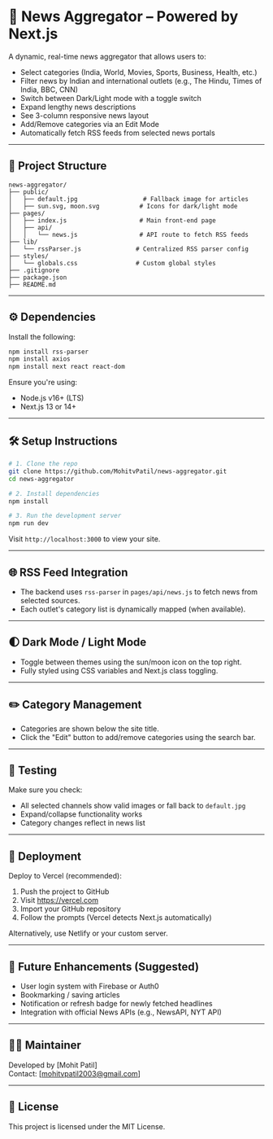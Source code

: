 # 📰 News Aggregator – Powered by Next.js

A dynamic, real-time news aggregator that allows users to:

- Select categories (India, World, Movies, Sports, Business, Health, etc.)
- Filter news by Indian and international outlets (e.g., The Hindu, Times of India, BBC, CNN)
- Switch between Dark/Light mode with a toggle switch
- Expand lengthy news descriptions
- See 3-column responsive news layout
- Add/Remove categories via an Edit Mode
- Automatically fetch RSS feeds from selected news portals

---

## 📁 Project Structure

```
news-aggregator/
├── public/
│   ├── default.jpg                  # Fallback image for articles
│   ├── sun.svg, moon.svg           # Icons for dark/light mode
├── pages/
│   ├── index.js                    # Main front-end page
│   ├── api/
│   │   └── news.js                 # API route to fetch RSS feeds
├── lib/
│   └── rssParser.js               # Centralized RSS parser config
├── styles/
│   └── globals.css                # Custom global styles
├── .gitignore
├── package.json
├── README.md
```

---

## ⚙️ Dependencies

Install the following:

```bash
npm install rss-parser
npm install axios
npm install next react react-dom
```

Ensure you're using:

- Node.js v16+ (LTS)
- Next.js 13 or 14+

---

## 🛠️ Setup Instructions

```bash
# 1. Clone the repo
git clone https://github.com/MohitvPatil/news-aggregator.git
cd news-aggregator

# 2. Install dependencies
npm install

# 3. Run the development server
npm run dev
```

Visit `http://localhost:3000` to view your site.

---

## 🌐 RSS Feed Integration

- The backend uses `rss-parser` in `pages/api/news.js` to fetch news from selected sources.
- Each outlet's category list is dynamically mapped (when available).

---

## 🌓 Dark Mode / Light Mode

- Toggle between themes using the sun/moon icon on the top right.
- Fully styled using CSS variables and Next.js class toggling.

---

## ✏️ Category Management

- Categories are shown below the site title.
- Click the "Edit" button to add/remove categories using the search bar.

---

## 🧪 Testing

Make sure you check:

- All selected channels show valid images or fall back to `default.jpg`
- Expand/collapse functionality works
- Category changes reflect in news list

---

## 🚀 Deployment

Deploy to Vercel (recommended):

1. Push the project to GitHub
2. Visit https://vercel.com
3. Import your GitHub repository
4. Follow the prompts (Vercel detects Next.js automatically)

Alternatively, use Netlify or your custom server.

---

## 🧩 Future Enhancements (Suggested)

- User login system with Firebase or Auth0
- Bookmarking / saving articles
- Notification or refresh badge for newly fetched headlines
- Integration with official News APIs (e.g., NewsAPI, NYT API)

---

## 👨‍💻 Maintainer

Developed by [Mohit Patil]  
Contact: [mohitvpatil2003@gmail.com]

---

## 📜 License

This project is licensed under the MIT License.